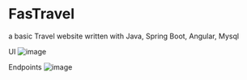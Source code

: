 # FasTravel
a basic Travel website written with Java, Spring Boot, Angular, Mysql

UI
![image](https://github.com/user-attachments/assets/2a557ad6-ff78-4127-b2ff-9380bdc87062)

Endpoints
![image](https://github.com/user-attachments/assets/c33ec3b0-0d3a-4799-8938-3eb3ccd8c8b0)

